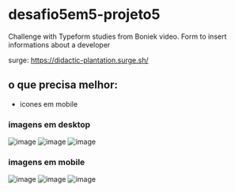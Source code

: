 # desafio5em5-projeto5
Challenge  with Typeform studies from Boniek video.
Form to insert informations about a developer 

surge: https://didactic-plantation.surge.sh/

## o que precisa melhor:
 - icones em mobile

### imagens em desktop
![image](https://user-images.githubusercontent.com/26682838/152668352-7ee0d37e-575a-4e1b-a9dd-bca0840e7bf0.png)
![image](https://user-images.githubusercontent.com/26682838/152668355-af8732ed-6259-4e56-b3cc-cd4a39379994.png)
![image](https://user-images.githubusercontent.com/26682838/152668357-05fb51ad-69d3-4e74-80ed-bdcd76187e46.png)

### imagens em mobile

![image](https://user-images.githubusercontent.com/26682838/152668298-5e4fc51b-0e2e-4ae6-803a-43a9ba9e858d.png)
![image](https://user-images.githubusercontent.com/26682838/152668304-c7629b3b-b053-4fd9-bd3b-620310832070.png)
![image](https://user-images.githubusercontent.com/26682838/152668337-461fe884-8605-4ab3-b6fc-f6886f863318.png)

